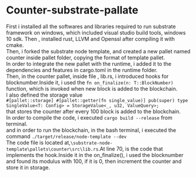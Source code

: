 # Counter-substrate-pallate
First i installed all the softwares and libraries required to run substrate framework on windows, which included visual studio build tools, windows 10 sdk. Then , installed rust, LLVM and Openssl after compiling it with cmake.<br/>
Then, i forked the substrate node template, and created a new pallet named counter inside pallet folder, copying the format of template pallet. <br/>
In order to integrate the new pallet with the runtime, i added it to the dependencies and features in cargo.toml in the runtime folder.<br/>
Then, in the counter pallet, inside file , lib.rs, i introduced hooks for blocknumber.Inside it, i used the `fn on_finalize(n: T::BlockNumber)` function, which is invoked when new block is added to the blockchain.<br/>
I also defined the storage value<br/>
`#[pallet::storage]
	#[pallet::getter(fn single_value)]
	pub(super) type SingleValue<T: Config> = StorageValue<_, u32, ValueQuery>;`<br/>
  that stores the counter after every 100 block is added to the blockchain.<br/>
  In order to compile the code, i executed `cargo build --release` from terminal.<br/>
  and in order to run the blockchain, in the bash terminal, i executed the command `./target/release/node-template --dev`<br/>
  The code file is located at,`\substrate-node-template\pallets\counter\src\lib.rs`.At line 70, is the code that implements the hook.Inside it in the on_finalize(), i used the blocknumber and found its modulus with 100, if it is 0, then increment the counter and store it in storage.<br/>
  <br/>
